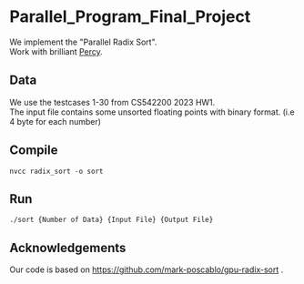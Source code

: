 # Parallel_Program_Final_Project
We implement the "Parallel Radix Sort". <br>
Work with brilliant [Percy](https://github.com/Percyx0313).

## Data
We use the testcases 1-30 from CS542200 2023 HW1.  
The input file contains some unsorted floating points with binary format. 
(i.e 4 byte for each number)

## Compile
```
nvcc radix_sort -o sort
```

## Run
```
./sort {Number of Data} {Input File} {Output File}
```

## Acknowledgements
Our code is based on https://github.com/mark-poscablo/gpu-radix-sort .
